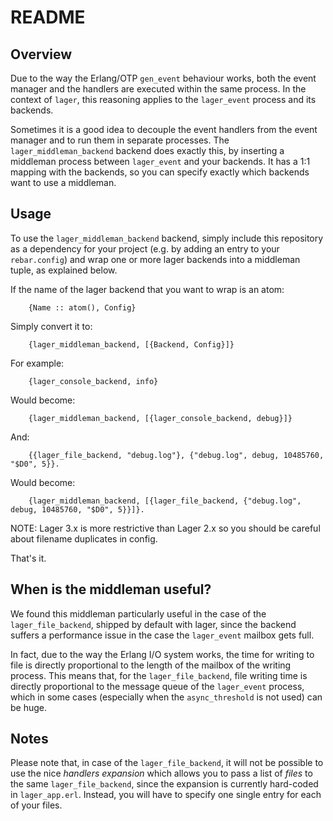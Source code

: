 # README

## Overview

Due to the way the Erlang/OTP `gen_event` behaviour works, both the event
manager and the handlers are executed within the same process. In the
context of `lager`, this reasoning applies to the `lager_event` process and its
backends.

Sometimes it is a good idea to decouple the event handlers from the
event manager and to run them in separate processes. The
`lager_middleman_backend` backend does exactly this, by inserting a
middleman process between `lager_event` and your backends. It has a
1:1 mapping with the backends, so you can specify exactly which
backends want to use a middleman.

## Usage

To use the `lager_middleman_backend` backend, simply include this
repository as a dependency for your project (e.g. by
adding an entry to your `rebar.config`) and wrap one or more lager
backends into a middleman tuple, as explained below.

If the name of the lager backend that you want to wrap is an atom:

```
    {Name :: atom(), Config}
```

Simply convert it to:

```
    {lager_middleman_backend, [{Backend, Config}]}
```

For example:

```
    {lager_console_backend, info}
```

Would become:

```
    {lager_middleman_backend, [{lager_console_backend, debug}]}
```

And:

```
    {{lager_file_backend, "debug.log"}, {"debug.log", debug, 10485760, "$D0", 5}}.
```

Would become:

```
    {lager_middleman_backend, [{lager_file_backend, {"debug.log", debug, 10485760, "$D0", 5}}]}.
```

NOTE: Lager 3.x is more restrictive than Lager 2.x so you should be careful about filename duplicates in config.

That's it.

## When is the middleman useful?

We found this middleman particularly useful in the case of the
`lager_file_backend`, shipped by default with lager, since the backend suffers a
performance issue in the case the `lager_event` mailbox gets full.

In fact, due to the way the Erlang I/O system works, the time for
writing to file is directly proportional to the length of the mailbox
of the writing process. This means that, for the `lager_file_backend`,
file writing time is directly proportional to the message queue of the
`lager_event` process, which in some cases (especially when the
`async_threshold` is not used) can be huge.

## Notes

Please note that, in case of the `lager_file_backend`, it will not be
possible to use the nice _handlers expansion_ which allows you to pass
a list of _files_ to the same `lager_file_backend`, since the
expansion is currently hard-coded in `lager_app.erl`. Instead, you
will have to specify one single entry for each of your files.
